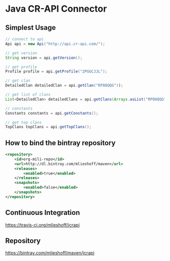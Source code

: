 # Java CR-API Connector

## Simplest Usage ##

```java
// connect to api
Api api = new Api("http://api.cr-api.com/");
```

```java
// get version
String version = api.getVersion();
```

```java
// get profile
Profile profile = api.getProfile("2PGGCJJL");
```

```java
// get clan
DetailedClan detailedClan = api.getClan("RP88QQG"));
```

```java
// get list of clans
List<DetailedClan> detailedClans = api.getClans(Arrays.asList("RP88QQG", "2CCCP"));
```

```java
// constants
Constants constants = api.getConstants();
```

```java
// get top clans
TopClans topClans = api.getTopClans();
```

## How to bind the bintray repository ##

```xml
<repository>
    <id>org-mili-repo</id>
    <url>http://dl.bintray.com/mlieshoff/maven</url>
    <releases>
        <enabled>true</enabled>
    </releases>
    <snapshots>
        <enabled>false</enabled>
    </snapshots>
</repository>
```
## Continuous Integration ##

https://travis-ci.org/mlieshoff/jcrapi

## Repository ##

https://bintray.com/mlieshoff/maven/jcrapi


